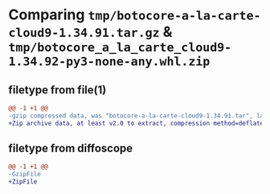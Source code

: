 # Comparing `tmp/botocore-a-la-carte-cloud9-1.34.91.tar.gz` & `tmp/botocore_a_la_carte_cloud9-1.34.92-py3-none-any.whl.zip`

## filetype from file(1)

```diff
@@ -1 +1 @@
-gzip compressed data, was "botocore-a-la-carte-cloud9-1.34.91.tar", last modified: Thu Apr 25 01:03:24 2024, max compression
+Zip archive data, at least v2.0 to extract, compression method=deflate
```

## filetype from diffoscope

```diff
@@ -1 +1 @@
-GzipFile
+ZipFile
```


